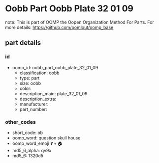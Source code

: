# Oobb Part Oobb Plate 32 01 09  

note: This is part of OOMP the Oopen Organization Method For Parts. For more details: https://github.com/oomlout/oomp_base

##  part details





### id
* oomp_id: oobb_part_oobb_plate_32_01_09
  * classification: oobb
  * type: part
  * size: oobb
  * color: 
  * description_main: plate_32_01_09
  * description_extra: 
  * manufacturer: 
  * part_number: 

### other_codes
* short_code: ob
* oomp_word: question skull house
* oomp_word_emoji :question: :skull: :house:
* md5_6_alpha: qv9x
* md5_6: 1320d5